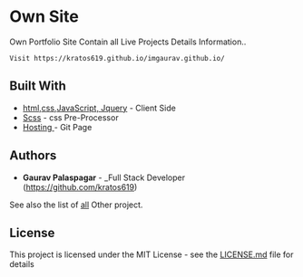 # Own Site

Own Portfolio Site Contain all Live Projects Details Information..

```
Visit https://kratos619.github.io/imgaurav.github.io/
```

<!-- ## Features

- User Management
- User Autherization and Authentication
- Password Encryption
- RestFull Api's
- Api Protection (JWT)
- Security
- Admin Controll
- and Many More... -->

## Built With

- [html,css,JavaScript, Jquery](#) - Client Side
- [Scss](#) - css Pre-Processor
- [Hosting ](#) - Git Page

## Authors

- **Gaurav Palaspagar** - \_Full Stack Developer (https://github.com/kratos619)

See also the list of [all](https://github.com/kratos619) Other project.

## License

This project is licensed under the MIT License - see the [LICENSE.md](LICENSE.md) file for details
